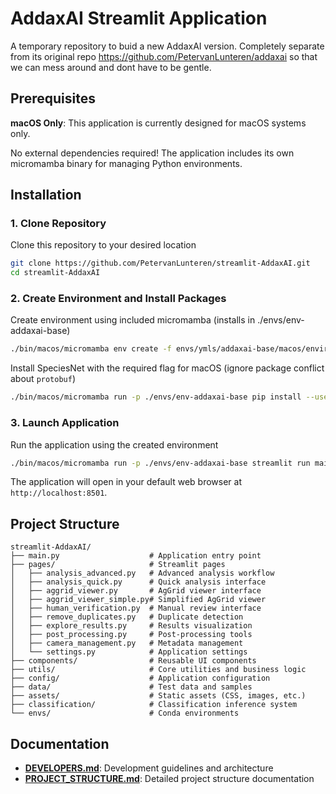 # AddaxAI Streamlit Application

A temporary repository to buid a new AddaxAI version. Completely separate from its original repo https://github.com/PetervanLunteren/addaxai so that we can mess around and dont have to be gentle. 

## Prerequisites

**macOS Only**: This application is currently designed for macOS systems only.

No external dependencies required! The application includes its own micromamba binary for managing Python environments.

## Installation

### 1. Clone Repository
Clone this repository to your desired location
```bash
git clone https://github.com/PetervanLunteren/streamlit-AddaxAI.git
cd streamlit-AddaxAI
```

### 2. Create Environment and Install Packages

Create environment using included micromamba (installs in ./envs/env-addaxai-base)

```bash
./bin/macos/micromamba env create -f envs/ymls/addaxai-base/macos/environment.yml --prefix ./envs/env-addaxai-base -y
```
Install SpeciesNet with the required flag for macOS (ignore package conflict about `protobuf`)
```bash 
./bin/macos/micromamba run -p ./envs/env-addaxai-base pip install --use-pep517 speciesnet==5.0.2
```

### 3. Launch Application
Run the application using the created environment
```bash
./bin/macos/micromamba run -p ./envs/env-addaxai-base streamlit run main.py
```

The application will open in your default web browser at `http://localhost:8501`.

## Project Structure

```
streamlit-AddaxAI/
├── main.py                    # Application entry point
├── pages/                     # Streamlit pages
│   ├── analysis_advanced.py   # Advanced analysis workflow
│   ├── analysis_quick.py      # Quick analysis interface
│   ├── aggrid_viewer.py       # AgGrid viewer interface
│   ├── aggrid_viewer_simple.py# Simplified AgGrid viewer
│   ├── human_verification.py  # Manual review interface
│   ├── remove_duplicates.py   # Duplicate detection
│   ├── explore_results.py     # Results visualization
│   ├── post_processing.py     # Post-processing tools
│   ├── camera_management.py   # Metadata management
│   └── settings.py            # Application settings
├── components/                # Reusable UI components
├── utils/                     # Core utilities and business logic
├── config/                    # Application configuration
├── data/                      # Test data and samples
├── assets/                    # Static assets (CSS, images, etc.)
├── classification/            # Classification inference system
└── envs/                      # Conda environments
```

## Documentation

- **[DEVELOPERS.md](DEVELOPERS.md)**: Development guidelines and architecture
- **[PROJECT_STRUCTURE.md](PROJECT_STRUCTURE.md)**: Detailed project structure documentation
